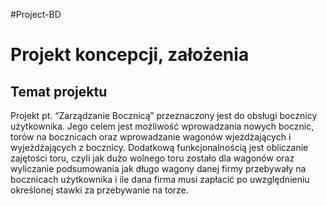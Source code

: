 #Project-BD
<h1>Projekt koncepcji, założenia</h1>
<h2>Temat projektu</h2>
Projekt pt. “Zarządzanie Bocznicą” przeznaczony jest do obsługi bocznicy użytkownika.
Jego celem jest możliwość wprowadzania nowych bocznic, torów na bocznicach oraz
wprowadzanie wagonów wjeżdżających i wyjeżdżających z bocznicy. Dodatkową 
funkcjonalnością jest obliczanie zajętości toru, czyli jak dużo wolnego toru
zostało dla wagonów oraz wyliczanie podsumowania jak długo wagony danej firmy
przebywały na bocznicach użytkownika i ile dana firma musi zapłacić po 
uwzględnieniu określonej stawki za przebywanie na torze.
